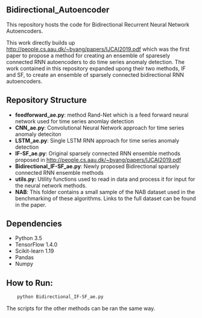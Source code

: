 ## Bidirectional_Autoencoder

This repository hosts the code for Bidirectional Recurrent Neural Network Autoencoders. 

This work directly builds up http://people.cs.aau.dk/~byang/papers/IJCAI2019.pdf which was the first paper to propose a 
method for creating an ensemble of sparesely connected RNN autoencoders to do time series anomaly detection. The work 
contained in this repository expanded upong their two methods, IF and SF, to create an ensemble of sparsely connected
bidirectional RNN autoencoders. 

## Repository Structure
* **feedforward_ae.py**: method Rand-Net which is a feed forward neural network used for time series anomlay detection
* **CNN_ae.py**: Convolutional Neural Network approach for time series anomaly deteciton
* **LSTM_ae.py**: Single LSTM RNN approach for time series anomaly detection
* **IF-SF_ae.py**: Original sparsely connected RNN ensemble methods proposed in http://people.cs.aau.dk/~byang/papers/IJCAI2019.pdf
* **Bidirectional_IF-SF_ae.py**: Newly proposed Bidirectional sparsely connected RNN ensemble methods
* **utils.py**: Utility functions used to read in data and process it for input for the neural network methods. 
* **NAB**: This folder contains a small sample of the NAB dataset used in the benchmarking of these algorithms. Links to the full dataset can be found in the paper.

## Dependencies
* Python 3.5
* TensorFlow 1.4.0
* Scikit-learn 1.19
* Pandas
* Numpy


## How to Run:
```bash 
    python Bidirectional_IF-SF_ae.py
```

The scripts for the other methods can be ran the same way.
